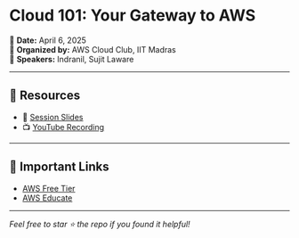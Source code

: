 # Cloud 101: Your Gateway to AWS

📅 **Date:** April 6, 2025  
🏫 **Organized by:** AWS Cloud Club, IIT Madras  
🎤 **Speakers:** Indranil, Sujit Laware

---

## 🔗 Resources

- 📑 [Session Slides](./Cloud101_Session_Slides.pdf)
- 📺 [YouTube Recording](https://www.youtube.com/watch?v=4lCMV4Tkpgw)

---

## 📌 Important Links

- [AWS Free Tier](https://aws.amazon.com/free/)
- [AWS Educate](https://aws.amazon.com/education/awseducate/)
---

*Feel free to star ⭐ the repo if you found it helpful!*
